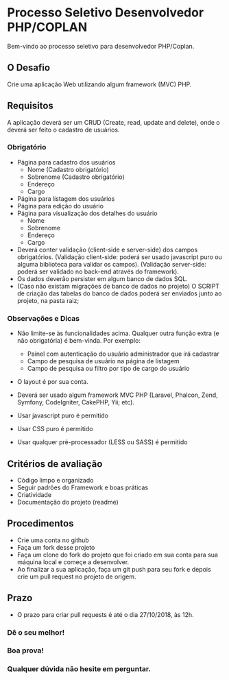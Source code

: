 # Processo Seletivo Desenvolvedor PHP/COPLAN
Bem-vindo ao processo seletivo para desenvolvedor PHP/Coplan.

## O Desafio

Crie uma aplicação Web utilizando algum framework (MVC) PHP.

## Requisitos
A aplicação deverá ser um CRUD (Create, read, update and delete), onde o deverá ser feito o cadastro de usuários.

### Obrigatório
* Página para cadastro dos usuários
    * Nome (Cadastro obrigatório)
    * Sobrenome (Cadastro obrigatório)
    * Endereço
    * Cargo
* Página para listagem dos usuários
* Página para edição do usuário
* Página para visualização dos detalhes do usuário
    * Nome
    * Sobrenome
    * Endereço
    * Cargo
* Deverá conter validação (client-side e server-side) dos campos obrigatórios.
(Validação client-side: poderá ser usado javascript puro ou alguma biblioteca para validar os campos).
(Validação server-side: poderá ser validado no back-end através do framework).
* Os dados deverão persister em algum banco de dados SQL.
* (Caso não existam migrações de banco de dados no projeto) O SCRIPT de criação das tabelas do banco de dados poderá ser enviados junto ao projeto, na pasta raiz;

### Observações e Dicas

* Não limite-se às funcionalidades acima. Qualquer outra função extra (e não obrigatória) é bem-vinda. Por exemplo:
    * Painel com autenticação do usuário administrador que irá cadastrar
    * Campo de pesquisa de usuário na página de listagem
    * Campo de pesquisa ou filtro por tipo de cargo do usuário

* O layout é por sua conta.
* Deverá ser usado algum framework MVC PHP (Laravel, Phalcon, Zend, Symfony, CodeIgniter, CakePHP, Yii; etc).
* Usar javascript puro é permitido
* Usar CSS puro é permitido
* Usar qualquer pré-processador (LESS ou SASS) é permitido

## Critérios de avaliação

* Código limpo e organizado
* Seguir padrões do Framework e boas práticas
* Criatividade
* Documentação do projeto (readme)

## Procedimentos

* Crie uma conta no github
* Faça um fork desse projeto 
* Faça um clone do fork do projeto que foi criado em sua conta para sua máquina local e começe a desenvolver.
* Ao finalizar a sua aplicação, faça um git push para seu fork e depois crie um pull request no projeto de origem.

## Prazo
*  O prazo para criar pull requests é até o dia 27/10/2018, às 12h.

### Dê o seu melhor!
### Boa prova! 
### Qualquer dúvida não hesite em perguntar.

